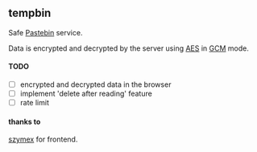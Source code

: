 ## tempbin
Safe [Pastebin](https://en.wikipedia.org/wiki/Pastebin) service.

Data is encrypted and decrypted by the server using
[AES](https://en.wikipedia.org/wiki/Advanced_Encryption_Standard)
in
[GCM](https://en.wikipedia.org/wiki/Galois/Counter_Mode) mode.

#### TODO
- [ ] encrypted and decrypted data in the browser
- [ ] implement 'delete after reading' feature
- [ ] rate limit

#### thanks to
[szymex](https://github.com/szymex73) for frontend.
